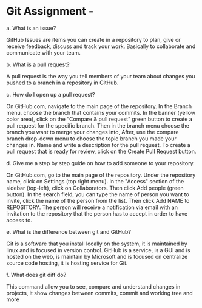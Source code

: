 # Git Assignment - <Your GitHub Username>

a. What is an issue?

GitHub Issues are items you can create in a repository to plan, give or receive feedback, discuss and track your work. Basically to collaborate and communicate with your team.

b. What is a pull request?

A pull request is the way you tell members of your team about changes you pushed to a branch in a repository in GitHub.

c. How do I open up a pull request?

On GitHub.com, navigate to the main page of the repository.
In the Branch menu, choose the branch that contains your commits.
In the banner (yellow color area), click on the “Compare & pull request” green button to create a pull request for the specific branch.
Then in the branch menu choose the branch you want to merge your changes into,
After, use the compare branch drop-down menu to choose the topic branch you made your changes in.
Name and write a description for the pull request.
To create a pull request that is ready for review, click on the Create Pull Request button. 

d. Give me a step by step guide on how to add someone to your repository.

On GitHub.com, go to the main page of the repository.
Under the repository name, click on Settings (top right menu).
In the "Access" section of the sidebar (top-left), click on Collaborators.
Then click Add people (green button).
In the search field, you can type the name of person you want to invite, click the name of the person from the list.
Then click Add NAME to REPOSITORY.
The person will receive a notification via email with an invitation to the repository that the person has to accept in order to have access to. 

e. What is the difference between git and GitHub?

Git is a software that you install locally on the system, it is maintained by linux and is focused in version control. GitHub is a service, is a GUI and is hosted on the web, is maintain by Microsoft and is focused on centralize source code hosting, it is hosting service for Git.   

f. What does git diff do?

This command allow you to see, compare and understand changes in projects, it show changes between commits, commit and working tree and more


